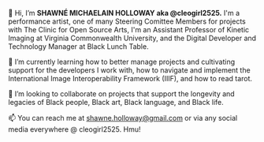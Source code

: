 👋 Hi, I’m **SHAWNÉ MICHAELAIN HOLLOWAY aka @cleogirl2525.** I'm a performance artist, one of many Steering Comittee Members for projects with The Clinic for Open Source Arts, I'm an Assistant Professor of Kinetic Imaging at Virginia Commonwealth University, and the Digital Developer and Technology Manager at Black Lunch Table. 

🌱 I’m currently learning how to better manage projects and cultivating support for the developers I work with, how to navigate and implement the International Image Interoperability Framework (IIIF), and how to read tarot.

💞️ I’m looking to collaborate on projects that support the longevity and legacies of Black people, Black art, Black language, and Black life. 

📫 You can reach me at shawne.holloway@gmail.com or via any social media everywhere @ cleogirl2525. Hmu! 

<!---
cleogirl2525/cleogirl2525 is a ✨ special ✨ repository because its `README.md` (this file) appears on your GitHub profile.
You can click the Preview link to take a look at your changes.
--->
